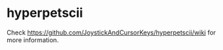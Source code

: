 # hyperpetscii

Check https://github.com/JoystickAndCursorKeys/hyperpetscii/wiki for more information.

